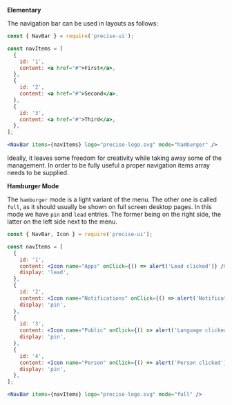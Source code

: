 **Elementary**

The navigation bar can be used in layouts as follows:

```jsx
const { NavBar } = require('precise-ui');

const navItems = [
  {
    id: '1',
    content: <a href="#">First</a>,
  },
  {
    id: '2',
    content: <a href="#">Second</a>,
  },
  {
    id: '3',
    content: <a href="#">Third</a>,
  },
];

<NavBar items={navItems} logo="precise-logo.svg" mode="hamburger" />
```

Ideally, it leaves some freedom for creativity while taking away some of the management. In order to be fully useful a proper navigation items array needs to be supplied.

**Hamburger Mode**

The `hamburger` mode is a light variant of the menu. The other one is called `full`, as it should usually be shown on full screen desktop pages. In this mode we have `pin` and `lead` entries. The former being on the right side, the latter on the left side next to the menu.

```jsx
const { NavBar, Icon } = require('precise-ui');

const navItems = [
  {
    id: '1',
    content: <Icon name="Apps" onClick={() => alert('Lead clicked')} />,
    display: 'lead',
  },
  {
    id: '2',
    content: <Icon name="Notifications" onClick={() => alert('Notifications clicked')} />,
    display: 'pin',
  },
  {
    id: '3',
    content: <Icon name="Public" onClick={() => alert('Language clicked')} />,
    display: 'pin',
  },
  {
    id: '4',
    content: <Icon name="Person" onClick={() => alert('Person clicked')} />,
    display: 'pin',
  },
];

<NavBar items={navItems} logo="precise-logo.svg" mode="full" />
```
